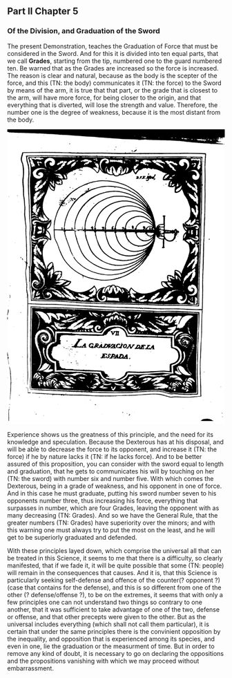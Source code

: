## Part II Chapter 5
### Of the Division, and Graduation of the Sword

The present Demonstration, teaches the Graduation of Force that must be considered in the Sword. 
And for this it is divided into ten equal parts, that we call **Grades**, starting from the tip, numbered one to the guard numbered ten. 
Be warned that as the Grades are increased so the force is increased.
The reason is clear and natural, because as the body is the scepter of the force, and this (TN: the body) communicates it (TN: the force) to the Sword by means of the arm, it is true that that part, or the grade that is closest to the arm, will have more force, for being closer to the origin, and that everything that is diverted, will lose the strength and value. 
Therefore, the number one is the degree of weakness, because it is the most distant from the body.

![figure](images/la_graduacion_dela_espada.png "The Grades of the Sword")

Experience shows us the greatness of this principle, and the need for its knowledge and speculation. Because the Dexterous has at his disposal, and will be able to decrease the force to its opponent, and increase it (TN: the force) if he by nature lacks it (ΤΝ: if he lacks force). 
And to be better assured of this proposition, you can consider with the sword equal to length and graduation, that he gets to communicates his will by touching on her (TN: the sword) with number six and number five.
With which comes the Dexterous, being in a grade of weakness, and his opponent in one of force. 
And in this case he must graduate, putting his sword number seven to his opponents number three, thus increasing his force, everything that surpasses in number, which are four Grades, leaving the opponent with as many decreasing (TN: Grades).
And so we have the General Rule, that the greater numbers (TN: Grades) have superiority over the minors; and with this warning one must always try to put the most on the least, and he will get to be superiorly graduated and defended.

With these principles layed down, which comprise the universal all that can be treated in this Science, it seems to me that there is a difficulty, so clearly manifested, that if we fade it, it will be quite possible that some (TN: people) will remain in the consequences that causes.
And it is, that this Science is particularly seeking self-defense and offence of the counter(? opponent ?) (case that contains for the defense), and this is so different from one of the other (? defense/offense ?), to be on the extremes, it seems that with only a few principles one can not understand two things so contrary to one another, that it was sufficient to take advantage of one of the two, defense or offense, and that other precepts were given to the other.
But as the universal includes everything (which shall not call them particular), it is certain that under the same principles there is the convinient opposition by the inequality, and opposition that is experienced among its species, and even in one, lie the graduation or the measurment of time.
But in order to remove any kind of doubt, it is necessary to go on declaring the oppositions and the propositions vanishing with which we may proceed without embarrassment.